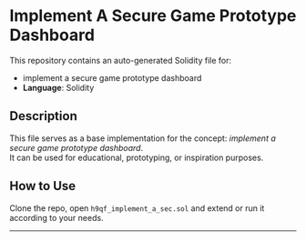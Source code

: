 # Implement A Secure Game Prototype Dashboard

This repository contains an auto-generated Solidity file for:

- implement a secure game prototype dashboard
- **Language**: Solidity

## Description

This file serves as a base implementation for the concept: *implement a secure game prototype dashboard*.  
It can be used for educational, prototyping, or inspiration purposes.

## How to Use

Clone the repo, open `h9qf_implement_a_sec.sol` and extend or run it according to your needs.

---


